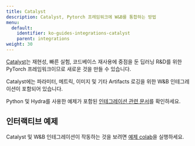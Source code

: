 ```yaml
---
title: Catalyst
description: Catalyst, Pytorch 프레임워크에 W&B를 통합하는 방법
menu:
  default:
    identifier: ko-guides-integrations-catalyst
    parent: integrations
weight: 30
---
```


[Catalyst](https://github.com/catalyst-team/catalyst)는 재현성, 빠른 실험, 코드베이스 재사용에 중점을 둔 딥러닝 R&D를 위한 PyTorch 프레임워크이므로 새로운 것을 만들 수 있습니다.

Catalyst에는 파라미터, 메트릭, 이미지 및 기타 Artifacts 로깅을 위한 W&B 인테그레이션이 포함되어 있습니다.

Python 및 Hydra를 사용한 예제가 포함된 [인테그레이션 관련 문서](https://catalyst-team.github.io/catalyst/api/loggers.html#catalyst.loggers.wandb.WandbLogger)를 확인하세요.

## 인터랙티브 예제

Catalyst 및 W&B 인테그레이션이 작동하는 것을 보려면 [예제 colab](https://colab.research.google.com/drive/1PD0LnXiADCtt4mu7bzv7VfQkFXVrPxJq?usp=sharing)을 실행하세요.
